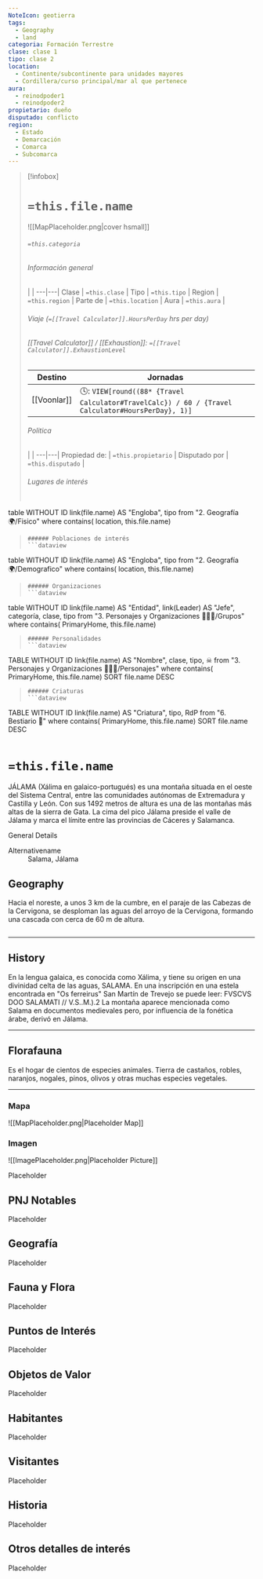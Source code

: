 ```yaml
---
NoteIcon: geotierra
tags:
  - Geography 
  - land 
categoria: Formación Terrestre
clase: clase 1
tipo: clase 2
location: 
  - Continente/subcontinente para unidades mayores
  - Cordillera/curso principal/mar al que pertenece 
aura:
  - reinodpoder1
  - reinodpoder2
propietario: dueño
disputado: conflicto
region:
  - Estado 
  - Demarcación
  - Comarca
  - Subcomarca
---
```


> [!infobox]
> # `=this.file.name`
> ![[MapPlaceholder.png|cover hsmall]]
> ###### `=this.categoria` 
> ###### Información general
>  |   |
> ---|---|
> Clase | `=this.clase` |
> Tipo | `=this.tipo` |
> Region | `=this.region` |
> Parte de | `=this.location` |
> Aura | `=this.aura`  |
> ###### Viaje (`=[[Travel Calculator]].HoursPerDay` hrs per day)
> ###### [[Travel Calculator]]  / [[Exhaustion]]:  `=[[Travel Calculator]].ExhaustionLevel`
> Destino |  Jornadas  |
> ---|---|
> [[Voonlar]] | 🕓: `VIEW[round((88* {Travel Calculator#TravelCalc}) / 60 / {Travel Calculator#HoursPerDay}, 1)]`      |
> ###### Politica
>  |   |
> ---|---|
> Propiedad de: | `=this.propietario` |
> Disputado por | `=this.disputado` |
>###### Lugares de interés
> ```dataview
table WITHOUT ID link(file.name) AS "Engloba",  tipo
from "2. Geografía 🌍/Fisico"
where contains( location, this.file.name)
>```
>###### Poblaciones de interés
> ```dataview
table WITHOUT ID link(file.name) AS "Engloba",  tipo
from "2. Geografía 🌍/Demografico"
where contains( location, this.file.name)
>```
>###### Organizaciones
> ```dataview
table WITHOUT ID link(file.name) AS "Entidad", link(Leader) AS "Jefe", categoría, clase, tipo
from "3. Personajes y Organizaciones 🧑‍🤝‍🧑/Grupos"
where contains( PrimaryHome, this.file.name)
>```
>###### Personalidades 
>```dataview
TABLE WITHOUT ID link(file.name) AS "Nombre", clase, tipo, ☠
from "3. Personajes y Organizaciones 🧑‍🤝‍🧑/Personajes"
where contains( PrimaryHome, this.file.name)
SORT file.name DESC
>```
>###### Criaturas
> ```dataview
TABLE WITHOUT ID link(file.name) AS "Criatura", tipo, RdP
from "6. Bestiario 🐉"
where contains( PrimaryHome, this.file.name)
SORT file.name DESC
>```


# `=this.file.name`
 <section class="wa-section main-content"><p><span class="dropcap">J</span>ÁLAMA (Xálima en galaico-portugués) es una montaña situada en el oeste del Sistema Central, entre las comunidades autónomas de Extremadura y Castilla y León. Con sus 1492 metros de altura es una de las montañas más altas de la sierra de Gata. La cima del pico Jálama preside el valle de Jálama y marca el límite entre las provincias de Cáceres y Salamanca.</p></section>  <section data-section-id="sidebarcontent" class="wa-section public"><dl><dt>General Details</dt><dd><div id="1bb892b2dd0ecc065b6cabfd6351c12c" class="visibility-toggler image-thumb-container user-css-image-thumbnail position-relative padding-10 "><img src="https://worldanvil.com/uploads/images/bee658656a45e5e6720a1ea87eb1d1a9.jpg" alt title="640px-Cumbre_Jálama_HDR.jpg" /></div></dd></dl></section><section data-section-id="alternativename" class="wa-section public"><dl><dt>Alternativename</dt><dd>Salama, Jálama</dd></dl></section><section data-section-id="geography" class="wa-section public"><h2>Geography</h2>
<p>Hacia el noreste, a unos 3 km de la cumbre, en el paraje de las Cabezas de la Cervigona, se desploman las aguas del arroyo de la Cervigona, formando una cascada con cerca de 60 m de altura.
</p><div id="bd6dccb2e0d37121687aae58c7cc2a53" class="visibility-toggler image-thumb-container user-css-image-thumbnail position-relative padding-10 "><img src="https://worldanvil.com/uploads/images/963188c5c0169e979ce13abb56b59c11.jpeg" alt title="cervigona gata.jpeg" /></div><p></p><hr /></section><section data-section-id="history" class="wa-section public"><h2>History</h2>
<p>En la lengua galaica, es conocida como Xálima, y tiene su origen en una divinidad celta de las aguas, SALAMA. En una inscripción en una estela encontrada en "Os ferreirus" San Martín de Trevejo se puede leer: FVSCVS DOO SALAMATI // V.S..M.).2
La montaña aparece mencionada como Salama en documentos medievales pero, por influencia de la fonética árabe, derivó en Jálama.</p><hr /></section><section data-section-id="florafauna" class="wa-section public"><h2>Florafauna</h2>
<p>Es el hogar de cientos de especies animales. Tierra de castaños, robles, naranjos, nogales, pinos, olivos y otras muchas especies vegetales.</p><hr /></section>   

### Mapa
![[MapPlaceholder.png|Placeholder Map]]

### Imagen
![[ImagePlaceholder.png|Placeholder Picture]]

Placeholder

## PNJ Notables
Placeholder

## Geografía
Placeholder

## Fauna y Flora
Placeholder

## Puntos de Interés
Placeholder

## Objetos de Valor
Placeholder

## Habitantes
Placeholder

## Visitantes
Placeholder

## Historia
Placeholder

## Otros detalles de interés
Placeholder

